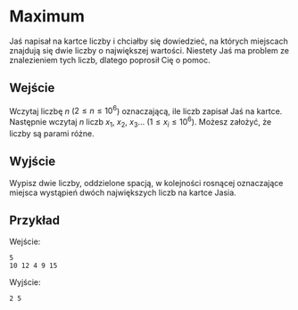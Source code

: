 # Maximum
Jaś napisał na kartce liczby i chciałby się dowiedzieć, na których miejscach znajdują się dwie liczby o największej wartości. Niestety Jaś ma problem ze znalezieniem tych liczb, dlatego poprosił Cię o pomoc.

## Wejście
Wczytaj liczbę $n$ ($2 \le n \le 10^6$) oznaczającą, ile liczb zapisał Jaś na kartce. Następnie wczytaj $n$ liczb $x_1$, $x_2$, $x_3$... ($1 \le x_i \le 10^6$). Możesz założyć, że liczby są parami różne.

## Wyjście
Wypisz dwie liczby, oddzielone spacją, w kolejności rosnącej oznaczające miejsca wystąpień dwóch największych liczb na kartce Jasia.

## Przykład

Wejście:
```
5
10 12 4 9 15
```

Wyjście:
```
2 5
```
